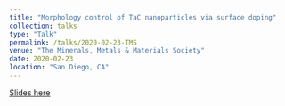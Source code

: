 ```yaml
---
title: "Morphology control of TaC nanoparticles via surface doping"
collection: talks
type: "Talk"
permalink: /talks/2020-02-23-TMS
venue: "The Minerals, Metals & Materials Society"
date: 2020-02-23
location: "San Diego, CA"
---
```


[Slides here](http://CifLord.github.io/files/talks/TMS_San_Diego_02232020.pdf)
